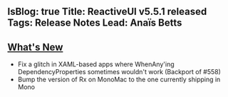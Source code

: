 IsBlog: true
Title: ReactiveUI v5.5.1 released
Tags: Release Notes
Lead: Anaïs Betts
---

## [What's New](https://github.com/reactiveui/ReactiveUI/compare/5.5.0...5.5.1)
- Fix a glitch in XAML-based apps where WhenAny'ing DependencyProperties sometimes wouldn't work (Backport of #558)
- Bump the version of Rx on MonoMac to the one currently shipping in Mono
